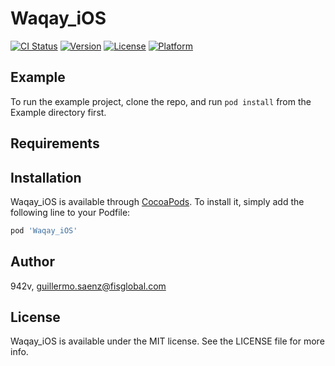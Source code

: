 # Waqay_iOS

[![CI Status](https://img.shields.io/travis/942v/Waqay_iOS.svg?style=flat)](https://travis-ci.org/942v/Waqay_iOS)
[![Version](https://img.shields.io/cocoapods/v/Waqay_iOS.svg?style=flat)](https://cocoapods.org/pods/Waqay_iOS)
[![License](https://img.shields.io/cocoapods/l/Waqay_iOS.svg?style=flat)](https://cocoapods.org/pods/Waqay_iOS)
[![Platform](https://img.shields.io/cocoapods/p/Waqay_iOS.svg?style=flat)](https://cocoapods.org/pods/Waqay_iOS)

## Example

To run the example project, clone the repo, and run `pod install` from the Example directory first.

## Requirements

## Installation

Waqay_iOS is available through [CocoaPods](https://cocoapods.org). To install
it, simply add the following line to your Podfile:

```ruby
pod 'Waqay_iOS'
```

## Author

942v, guillermo.saenz@fisglobal.com

## License

Waqay_iOS is available under the MIT license. See the LICENSE file for more info.

